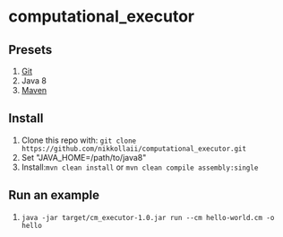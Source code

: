 # computational_executor


## Presets
1. [Git](https://git-scm.com/book/en/v2/Getting-Started-Installing-Git)
2. Java 8
3. [Maven](https://maven.apache.org/)

## Install
1. Clone this repo with: `git clone https://github.com/nikkollaii/computational_executor.git`
2. Set "JAVA_HOME=/path/to/java8"
3. Install:`mvn clean install` or `mvn clean compile assembly:single`

## Run an example
1. `java -jar target/cm_executor-1.0.jar run --cm hello-world.cm -o hello`
